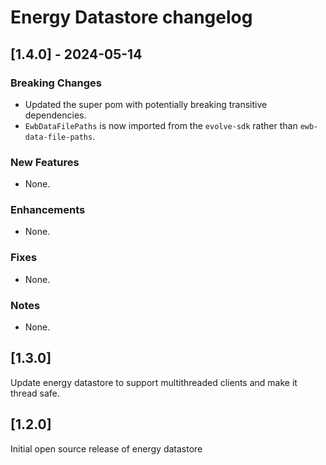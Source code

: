 # Energy Datastore changelog

## [1.4.0] - 2024-05-14

### Breaking Changes
* Updated the super pom with potentially breaking transitive dependencies.
* `EwbDataFilePaths` is now imported from the `evolve-sdk` rather than `ewb-data-file-paths`.

### New Features
* None.

### Enhancements
* None.

### Fixes
* None.

### Notes
* None.

## [1.3.0]

Update energy datastore to support multithreaded clients
and make it thread safe.

## [1.2.0]

Initial open source release of energy datastore
